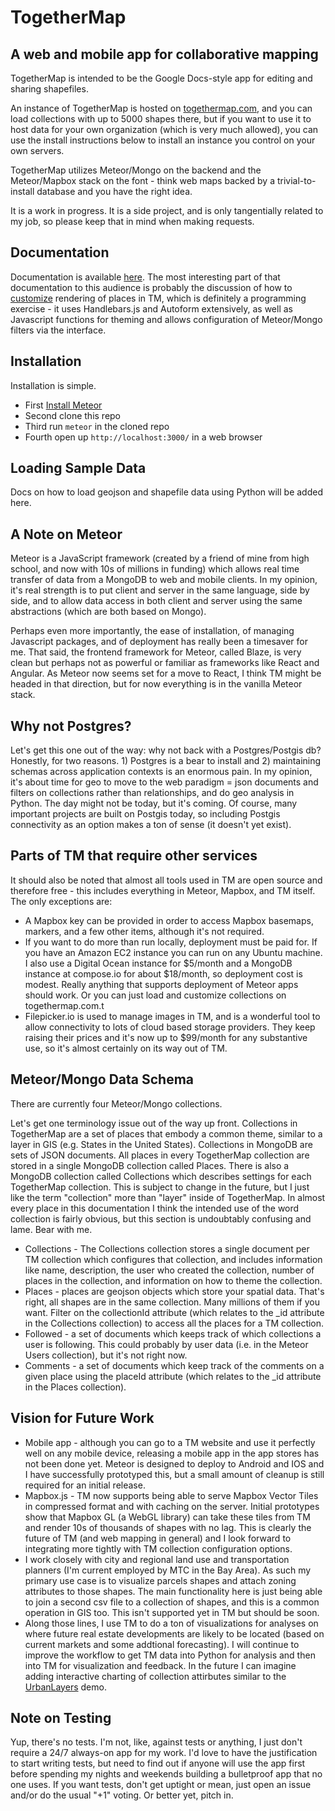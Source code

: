 TogetherMap
===========

## A web and mobile app for collaborative mapping

TogetherMap is intended to be the Google Docs-style app for editing and sharing shapefiles.

An instance of TogetherMap is hosted on [togethermap.com](http://togethermap.com), and you can load collections with up to 5000 shapes there, but if you want to use it to host data for your own organization (which is very much allowed), you can use the install instructions below to install an instance you control on your own servers.

TogetherMap utilizes Meteor/Mongo on the backend and the Meteor/Mapbox stack on the font - think web maps backed by a trivial-to-install database and you have the right idea.

It is a work in progress.  It is a side project, and is only tangentially related to my job, so please keep that in mind when making requests.

## Documentation

Documentation is available [here](http://fscottfoti.github.io/togethermap_help/).  The most interesting part of that documentation to this audience is probably the discussion of how to [customize](http://fscottfoti.github.io/togethermap_help/customization/) rendering of places in TM, which is definitely a programming exercise - it uses Handlebars.js and Autoform extensively, as well as Javascript functions for theming and allows configuration of Meteor/Mongo filters via the interface.

## Installation

Installation is simple. 

* First [Install Meteor](https://www.meteor.com/install)
* Second clone this repo
* Third run `meteor` in the cloned repo
* Fourth open up `http://localhost:3000/` in a web browser

## Loading Sample Data

Docs on how to load geojson and shapefile data using Python will be added here.

## A Note on Meteor

Meteor is a JavaScript framework (created by a friend of mine from high school, and now with 10s of millions in funding) which allows real time transfer of data from a MongoDB to web and mobile clients.  In my opinion, it's real strength is to put client and server in the same language, side by side, and to allow data access in both client and server using the same abstractions (which are both based on Mongo).

Perhaps even more importantly, the ease of installation, of managing Javascript packages, and of deployment has really been a timesaver for me.  That said, the frontend framework for Meteor, called Blaze, is very clean but perhaps not as powerful or familiar as frameworks like React and Angular.  As Meteor now seems set for a move to React, I think TM might be headed in that direction, but for now everything is in the vanilla Meteor stack.

## Why not Postgres?

Let's get this one out of the way: why not back with a Postgres/Postgis db?  Honestly, for two reasons.  1) Postgres is a bear to install and 2) maintaining schemas across application contexts is an enormous pain.  In my opinion, it's about time for geo to move to the web paradigm = json documents and filters on collections rather than relationships, and do geo analysis in Python.  The day might not be today, but it's coming.  Of course, many important projects are built on Postgis today, so including Postgis connectivity as an option makes a ton of sense (it doesn't yet exist).

## Parts of TM that require other services

It should also be noted that almost all tools used in TM are open source and therefore free - this includes everything in Meteor, Mapbox, and TM itself.  The only exceptions are:

* A Mapbox key can be provided in order to access Mapbox basemaps, markers, and a few other items, although it's not required.
* If you want to do more than run locally, deployment must be paid for.  If you have an Amazon EC2 instance you can run on any Ubuntu machine.  I also use a Digital Ocean instance for $5/month and a MongoDB instance at compose.io for about $18/month, so deployment cost is modest.  Really anything that supports deployment of Meteor apps should work.  Or you can just load and customize collections on togethermap.com.t
* Filepicker.io is used to manage images in TM, and is a wonderful tool to allow connectivity to lots of cloud based storage providers.  They keep raising their prices and it's now up to $99/month for any substantive use, so it's almost certainly on its way out of TM.

## Meteor/Mongo Data Schema

There are currently four Meteor/Mongo collections.

Let's get one terminology issue out of the way up front.  Collections in TogetherMap are a set of places that embody a common theme, similar to a layer in GIS (e.g. States in the United States).  Collections in MongoDB are sets of JSON documents.  All places in every TogetherMap collection are stored in a single MongoDB collection called Places.  There is also a MongoDB collection called Collections which describes settings for each TogetherMap collection.  This is subject to change in the future, but I just like the term "collection" more than "layer" inside of TogetherMap.  In almost every place in this documentation I think the intended use of the word collection is fairly obvious, but this section is undoubtably confusing and lame.  Bear with me.

* Collections - The Collections collection stores a single document per TM collection which configures that collection, and includes information like name, description, the user who created the collection, number of places in the collection, and information on how to theme the collection.
* Places - places are geojson objects which store your spatial data.  That's right, all shapes are in the same collection.  Many millions of them if you want.  Filter on the collectionId attribute (which relates to the _id attribute in the Collections collection) to access all the places for a TM collection.
* Followed - a set of documents which keeps track of which collections a user is following.  This could probably by user data (i.e. in the Meteor Users collection), but it's not right now.
* Comments - a set of documents which keep track of the comments on a given place using the placeId attribute (which relates to the _id attribute in the Places collection).

## Vision for Future Work

* Mobile app - although you can go to a TM website and use it perfectly well on any mobile device, releasing a mobile app in the app stores has not been done yet.  Meteor is designed to deploy to Android and IOS and I have successfully prototyped this, but a small amount of cleanup is still required for an initial release.
* Mapbox.js - TM now supports being able to serve Mapbox Vector Tiles in compressed format and with caching on the server.  Initial prototypes show that Mapbox GL (a WebGL library) can take these tiles from TM and render 10s of thousands of shapes with no lag.  This is clearly the future of TM (and web mapping in general) and I look forward to integrating more tightly with TM collection configuration options.
* I work closely with city and regional land use and transportation planners (I'm current employed by MTC in the Bay Area).  As such my primary use case is to visualize parcels shapes and attach zoning attributes to those shapes.  The main functionality here is just being able to join a second csv file to a collection of shapes, and this is a common operation in GIS too.  This isn't supported yet in TM but should be soon.
* Along those lines, I use TM to do a ton of visualizations for analyses on where future real estate developments are likely to be located (based on current markets and some addtional forecasting).  I will continue to improve the workflow to get TM data into Python for analysis and then into TM for visualization and feedback.  In the future I can imagine adding interactive charting of collection attirbutes similar to the [UrbanLayers](http://io.morphocode.com/urban-layers/) demo.

## Note on Testing

Yup, there's no tests.  I'm not, like, against tests or anything, I just don't require a 24/7 always-on app for my work.  I'd love to have the justification to start writing tests, but need to find out if anyone will use the app first before spending my nights and weekends building a bulletproof app that no one uses.  If you want tests, don't get uptight or mean, just open an issue and/or do the usual "+1" voting.  Or better yet, pitch in.
